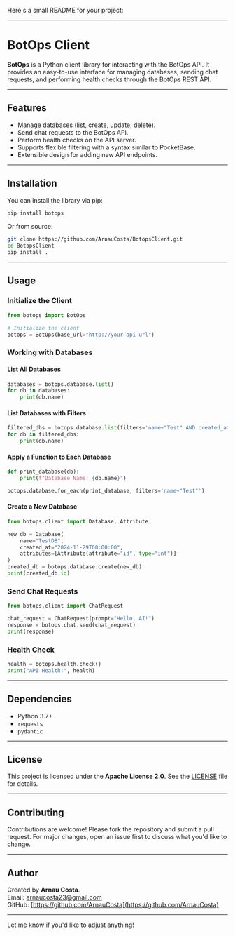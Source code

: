Here's a small README for your project:

---

# BotOps Client

**BotOps** is a Python client library for interacting with the BotOps API. It provides an easy-to-use interface for managing databases, sending chat requests, and performing health checks through the BotOps REST API.

---

## Features

- Manage databases (list, create, update, delete).
- Send chat requests to the BotOps API.
- Perform health checks on the API server.
- Supports flexible filtering with a syntax similar to PocketBase.
- Extensible design for adding new API endpoints.

---

## Installation

You can install the library via pip:

```bash
pip install botops
```

Or from source:

```bash
git clone https://github.com/ArnauCosta/BotopsClient.git
cd BotopsClient
pip install .
```

---

## Usage

### Initialize the Client
```python
from botops import BotOps

# Initialize the client
botops = BotOps(base_url="http://your-api-url")
```

### Working with Databases
#### List All Databases
```python
databases = botops.database.list()
for db in databases:
    print(db.name)
```

#### List Databases with Filters
```python
filtered_dbs = botops.database.list(filters='name~"Test" AND created_at>="2024-01-01T00:00:00"')
for db in filtered_dbs:
    print(db.name)
```

#### Apply a Function to Each Database
```python
def print_database(db):
    print(f"Database Name: {db.name}")

botops.database.for_each(print_database, filters='name~"Test"')
```

#### Create a New Database
```python
from botops.client import Database, Attribute

new_db = Database(
    name="TestDB",
    created_at="2024-11-29T00:00:00",
    attributes=[Attribute(attribute="id", type="int")]
)
created_db = botops.database.create(new_db)
print(created_db.id)
```

### Send Chat Requests
```python
from botops.client import ChatRequest

chat_request = ChatRequest(prompt="Hello, AI!")
response = botops.chat.send(chat_request)
print(response)
```

### Health Check
```python
health = botops.health.check()
print("API Health:", health)
```

---

## Dependencies

- Python 3.7+
- `requests`
- `pydantic`

---

## License

This project is licensed under the **Apache License 2.0**. See the [LICENSE](LICENSE) file for details.

---

## Contributing

Contributions are welcome! Please fork the repository and submit a pull request. For major changes, open an issue first to discuss what you'd like to change.

---

## Author

Created by **Arnau Costa**.  
Email: [arnaucosta23@gmail.com](mailto:arnaucosta23@gmail.com)  
GitHub: [https://github.com/ArnauCosta](https://github.com/ArnauCosta)

---

Let me know if you'd like to adjust anything!